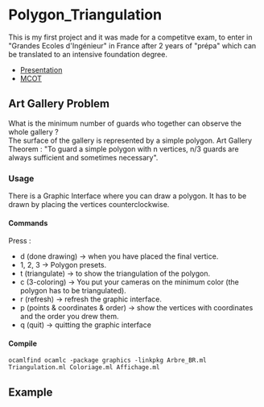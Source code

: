 # Polygon_Triangulation

This is my first project and it was made for a competitve exam, to enter in "Grandes Ecoles d'Ingénieur" in France after 2 years of "prépa" which can be translated to an intensive foundation degree.

- [Presentation](https://github.com/Keesayy/Polygon_Triangulation/blob/main/TIPE/TIPE_Arthur_P%20.pdf
)
- [MCOT](https://github.com/Keesayy/Polygon_Triangulation/blob/main/TIPE/Mcot_28839_AP_Etape2.pdf)

## Art Gallery Problem

What is the minimum number of guards who together can observe the whole gallery ? \
The surface of the gallery is represented by a simple polygon. Art Gallery Theorem : "To guard a simple polygon with 
n vertices, n/3 guards are always sufficient and sometimes necessary".

### Usage
There is a Graphic Interface where you can draw a polygon. It has to be drawn by placing the vertices counterclockwise.

#### Commands
Press :
- d (done drawing) -> when you have placed the final vertice.
- 1, 2, 3 -> Polygon presets.
- t (triangulate) -> to show the triangulation of the polygon.
- c (3-coloring) -> You put your cameras on the minimum color (the polygon has to be triangulated).
- r (refresh) -> refresh the graphic interface.
- p (points & coordinates & order) -> show the vertices with coordinates and the order you drew them.
- q (quit) -> quitting the graphic interface

#### Compile
`ocamlfind ocamlc -package graphics -linkpkg Arbre_BR.ml Triangulation.ml Coloriage.ml Affichage.ml`

## Example
